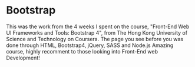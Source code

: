 # Bootstrap
This was the work from the 4 weeks I spent on the course, "Front-End Web UI Frameworks and Tools: Bootstrap 4", from The Hong Kong University of Science and Technology
on Coursera. 
The page you see before you was done through HTML, Bootstrap4, jQuery, SASS and Node.js 
Amazing course, highly recomment to those looking into Front-End web Development!

